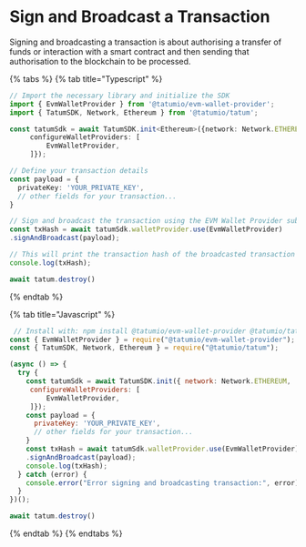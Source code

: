 # Sign and Broadcast a Transaction

Signing and broadcasting a transaction is about authorising a transfer of funds or interaction with a smart contract and then sending that authorisation to the blockchain to be processed.

{% tabs %}
{% tab title="Typescript" %}
```typescript
// Import the necessary library and initialize the SDK
import { EvmWalletProvider } from '@tatumio/evm-wallet-provider';
import { TatumSDK, Network, Ethereum } from '@tatumio/tatum';

const tatumSdk = await TatumSDK.init<Ethereum>({network: Network.ETHEREUM,
     configureWalletProviders: [
         EvmWalletProvider,
     ]});

// Define your transaction details
const payload = {
  privateKey: 'YOUR_PRIVATE_KEY',
  // other fields for your transaction...
}

// Sign and broadcast the transaction using the EVM Wallet Provider submodule
const txHash = await tatumSdk.walletProvider.use(EvmWalletProvider)
.signAndBroadcast(payload);

// This will print the transaction hash of the broadcasted transaction
console.log(txHash);

await tatum.destroy()
```
{% endtab %}

{% tab title="Javascript" %}
```javascript
 // Install with: npm install @tatumio/evm-wallet-provider @tatumio/tatum
const { EvmWalletProvider } = require("@tatumio/evm-wallet-provider");
const { TatumSDK, Network, Ethereum } = require("@tatumio/tatum");

(async () => {
  try {
    const tatumSdk = await TatumSDK.init({ network: Network.ETHEREUM,
     configureWalletProviders: [
         EvmWalletProvider,
     ]});
    const payload = {
      privateKey: 'YOUR_PRIVATE_KEY',
      // other fields for your transaction...
    }
    const txHash = await tatumSdk.walletProvider.use(EvmWalletProvider)
    .signAndBroadcast(payload);
    console.log(txHash);
  } catch (error) {
    console.error("Error signing and broadcasting transaction:", error);
  }
})();

await tatum.destroy()
```
{% endtab %}
{% endtabs %}
